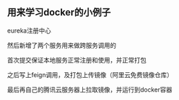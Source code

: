 用来学习docker的小例子
--------
eureka注册中心

然后新增了两个服务用来做跨服务调用的

首次提交保证本地服务正常注册和使用，并正常打包

之后写上feign调用，及打包上传镜像（阿里云免费镜像仓库）

最后再自己的腾讯云服务器上拉取镜像，并运行到docker容器
